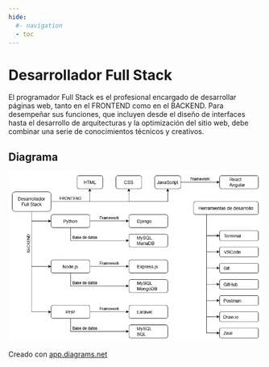 ```yaml
---
hide:
  #- navigation
  - toc
---
```


# Desarrollador Full Stack

El programador Full Stack es el profesional encargado de desarrollar páginas web, tanto en el FRONTEND como en el BACKEND. Para desempeñar sus funciones, que incluyen desde el diseño de interfaces hasta el desarrollo de arquitecturas y la optimización del sitio web, debe combinar una serie de conocimientos técnicos y creativos.

## Diagrama
![Image](../images/ruta_aprendizaje/desarrollador_full_stack.png)
<br>

Creado con [app.diagrams.net](https://app.diagrams.net/)
<br>
